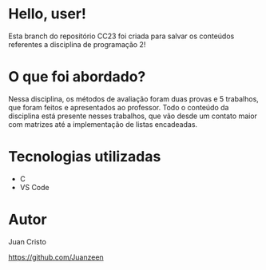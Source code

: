 # Hello, user!
Esta branch do repositório CC23 foi criada para salvar os conteúdos referentes a disciplina de programação 2!

# O que foi abordado?
Nessa disciplina, os métodos de avaliação foram duas provas e 5 trabalhos, que foram feitos e apresentados ao professor.
Todo o conteúdo da disciplina está presente nesses trabalhos, que vão desde um contato maior com matrizes até a implementação de listas encadeadas.

# Tecnologias utilizadas
  - C
  - VS Code

# Autor
Juan Cristo

https://github.com/Juanzeen